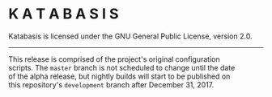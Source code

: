 # K A T A B A S I S

Katabasis is licensed under the GNU General Public License, version 2.0.

---

This release is comprised of the project's original configuration  
scripts. The `master` branch is not scheduled to change until the date  
of the alpha release, but nightly builds will start to be published on  
this repository's `development` branch after December 31, 2017.
